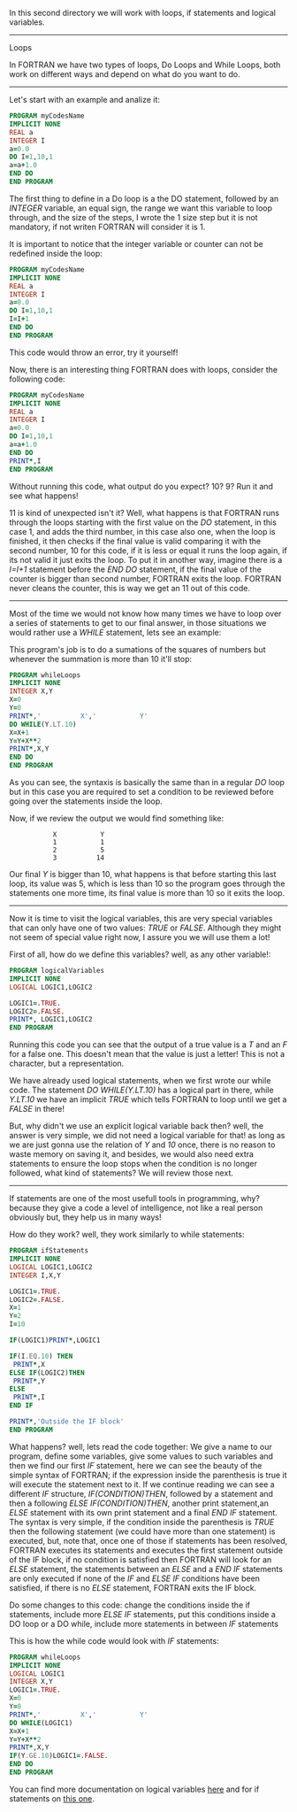 In this second directory we will work with loops, if statements and logical variables.

<hr>
Loops

In FORTRAN we have two types of loops, Do Loops and While Loops, both work on different ways and depend on what do you want to do.

<hr>
Let's start with an example and analize it:

```fortran
PROGRAM myCodesName 
IMPLICIT NONE
REAL a
INTEGER I
a=0.0
DO I=1,10,1
a=a+1.0
END DO
END PROGRAM
```

The first thing to define in a Do loop is a the DO statement, followed by an <i>INTEGER</i> variable, an equal sign, the range we want this variable to loop through, and the size of the steps, I wrote the 1 size step but it is not mandatory, if not writen FORTRAN will consider it is 1.

It is important to notice that the integer variable or counter can not be redefined inside the loop:

```fortran
PROGRAM myCodesName 
IMPLICIT NONE
REAL a
INTEGER I
a=0.0
DO I=1,10,1
I=I+1
END DO
END PROGRAM
```
This code would throw an error, try it yourself!

Now, there is an interesting thing FORTRAN does with loops, consider the following code: 

```fortran
PROGRAM myCodesName 
IMPLICIT NONE
REAL a
INTEGER I
a=0.0
DO I=1,10,1
a=a+1.0
END DO
PRINT*,I
END PROGRAM
```

Without running this code, what output do you expect? 10? 9? Run it and see what happens!

11 is kind of unexpected isn't it? Well, what happens is that FORTRAN runs through the loops starting with the first value on the <i>DO</i> statement, in this case 1, and adds the third number, in this case also one, when the loop is finished, it then checks if the final value is valid comparing it with the second number, 10 for this code, if it is less or equal it runs the loop again, if its not valid it just exits the loop. To put it in another way, imagine there is a <i>I=I+1</i> statement before the <i>END DO</i> statement, if the final value of the counter is bigger than second number, FORTRAN exits the loop. FORTRAN never cleans the counter, this is way we get an 11 out of this code.

<hr>
Most of the time we would not know how many times we have to loop over a series of statements to get to our final answer, in those situations we would rather use a <i>WHILE</i> statement, lets see an example:

This program's job is to do a sumations of the squares of numbers but whenever the summation is more than 10 it'll stop:

```fortran
PROGRAM whileLoops
IMPLICIT NONE
INTEGER X,Y
X=0
Y=0
PRINT*,'          X','           Y'
DO WHILE(Y.LT.10)
X=X+1
Y=Y+X**2
PRINT*,X,Y
END DO
END PROGRAM
```
As you can see, the syntaxis is basically the same than in a regular <i>DO</i> loop but in this case you are required to set a condition to be reviewed before going over the statements inside the loop.

Now, if we review the output we would find something like:

```
           X           Y
           1           1
           2           5
           3          14
```

Our final <i>Y</i> is bigger than 10, what happens is that before starting this last loop, its value was 5, which is less than 10 so the program goes through the statements one more time, its final value is more than 10 so it exits the loop.

<hr>

Now it is time to visit the logical variables, this are very special variables that can only have one of two values: <i>TRUE</i> or <i>FALSE</i>. Although they might not seem of special value right now, I assure you we will use them a lot!

First of all, how do we define this variables? well, as any other variable!:

```fortran
PROGRAM logicalVariables
IMPLICIT NONE
LOGICAL LOGIC1,LOGIC2

LOGIC1=.TRUE.
LOGIC2=.FALSE.
PRINT*, LOGIC1,LOGIC2
END PROGRAM
```

Running this code you can see that the output of a true value is a <i>T</i> and an <i>F</i> for a false one. This doesn't mean that the value is just a letter! This is not a character, but a representation.  

We have already used logical statements, when we first wrote our while code. The statement <i>DO WHILE(Y.LT.10)</i> has a logical part in there, while <i>Y.LT.10</i> we have an implicit <i>TRUE</i> which tells FORTRAN to loop until we get a <i>FALSE</i> in there!

But, why didn't we use an explicit logical variable back then? well, the answer is very simple, we did not need a logical variable for that! as long as we are just gonna use the relation of <i>Y</i> and <i>10</i> once, there is no reason to waste memory on saving it, and besides, we would also need extra statements to ensure the loop stops when the condition is no longer followed, what kind of statements? We will review those next.

<hr>

If statements are one of the most usefull tools in programming, why? because they give a code a level of intelligence, not like a real person obviously but, they help us in many ways!

How do they work? well, they work similarly to while statements:

```fortran
PROGRAM ifStatements
IMPLICIT NONE
LOGICAL LOGIC1,LOGIC2
INTEGER I,X,Y

LOGIC1=.TRUE.
LOGIC2=.FALSE.
X=1
Y=2
I=10

IF(LOGIC1)PRINT*,LOGIC1

IF(I.EQ.10) THEN
 PRINT*,X
ELSE IF(LOGIC2)THEN
 PRINT*,Y
ELSE
 PRINT*,I
END IF

PRINT*,'Outside the IF block' 
END PROGRAM
```

What happens? well, lets read the code together: We give a name to our program, define some variables, give some values to such variables and then we find our first <i>IF</i> statement, here we can see the beauty of the simple syntax of FORTRAN; if the expression inside the parenthesis is true it will execute the statement next to it. If we continue reading we can see a different <i>IF</i> structure, <i>IF(CONDITION)THEN</i>, followed by a statement and then a following <i>ELSE IF(CONDITION)THEN</i>, another print statement,an <i>ELSE</i> statement with its own print statement and a final <i>END IF</i> statement. The syntax is very simple, if the condition inside the parenthesis is <i>TRUE</i> then the following statement (we could have more than one statement) is executed, but, note that, once one of those if statements has been resolved, FORTRAN executes its statements and executes the first statement outside of the IF block, if no condition is satisfied then FORTRAN will look for an <i>ELSE</i> statement, the statements between an <i>ELSE</i> and a <i>END IF</i> statements are only executed if none of the <i>IF</i> and <i>ELSE IF</i> conditions have been satisfied, if there is no <i>ELSE</i> statement, FORTRAN exits the IF block.

Do some changes to this code: change the conditions inside the if statements, include more <i>ELSE IF</i> statements, put this conditions inside a DO loop or a DO while, include more statements in between <i>IF</i> statements 

This is how the while code would look with <i>IF</i> statements:

```fortran
PROGRAM whileLoops
IMPLICIT NONE
LOGICAL LOGIC1
INTEGER X,Y
LOGIC1=.TRUE.
X=0
Y=0
PRINT*,'          X','           Y'
DO WHILE(LOGIC1)
X=X+1
Y=Y+X**2
PRINT*,X,Y
IF(Y.GE.10)LOGIC1=.FALSE.
END DO
END PROGRAM
```
You can find more documentation on logical variables [here](https://www.personal.psu.edu/jhm/f90/lectures/10.html) and for if statements on [this one](https://pages.mtu.edu/~shene/COURSES/cs201/NOTES/chap03/else-if.html).
